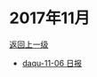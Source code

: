 # 2017年11月

<a href="/#/days/2017/index">返回上一级</a>

- <a href="/#/days/2017/10/daqu-11-06">daqu-11-06 日报</a>


